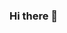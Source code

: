 ### Hi there 👋

<!--
**B-Service/B-Service** is a ✨ _special_ ✨ repository because its `README.md` (this file) appears on your GitHub profile.

Here are some ideas to get you started:

- 🔭 I’m currently working on B-Service.
- 🌱 I’m currently learning JS, Phyton and Lua.
- 📫 How to reach me: Discord: Fischkopp#1824
